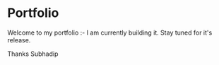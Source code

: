 # Portfolio
Welcome to my portfolio :-
I am currently building it.
Stay tuned for it's release.

Thanks
Subhadip
